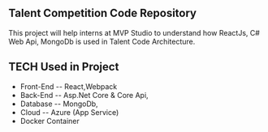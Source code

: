 ## Talent Competition Code Repository

This project will help interns at MVP Studio to understand how ReactJs, C# Web Api, MongoDb is used in Talent Code Architecture. 

## TECH Used in Project
   * Front-End -- React,Webpack
   * Back-End -- Asp.Net Core & Core Api,
   * Database -- MongoDb,
   * Cloud -- Azure (App Service)
   * Docker Container
   
